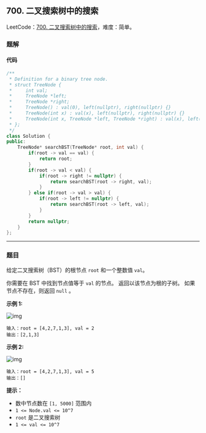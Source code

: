 ## 700. 二叉搜索树中的搜索

LeetCode：[700. 二叉搜索树中的搜索](https://leetcode.cn/problems/search-in-a-binary-search-tree/)，难度：简单。

### 题解

#### 代码

```c++
/**
 * Definition for a binary tree node.
 * struct TreeNode {
 *     int val;
 *     TreeNode *left;
 *     TreeNode *right;
 *     TreeNode() : val(0), left(nullptr), right(nullptr) {}
 *     TreeNode(int x) : val(x), left(nullptr), right(nullptr) {}
 *     TreeNode(int x, TreeNode *left, TreeNode *right) : val(x), left(left), right(right) {}
 * };
 */
class Solution {
public:
    TreeNode* searchBST(TreeNode* root, int val) {
        if(root -> val == val) {
            return root;
        }
        if(root -> val < val) {
            if(root -> right != nullptr) {
                return searchBST(root -> right, val);
            }
        } else if(root -> val > val) {
            if(root -> left != nullptr) {
                return searchBST(root -> left, val);
            }
        }
        return nullptr;
    }
};
```



---



### 题目

给定二叉搜索树（BST）的根节点 `root` 和一个整数值 `val`。

你需要在 BST 中找到节点值等于 `val` 的节点。 返回以该节点为根的子树。 如果节点不存在，则返回 `null` 。

 

**示例 1:**

![img](https://gitee.com/xwl66/leetcode/raw/master/image/700-tree1.jpg)

```
输入：root = [4,2,7,1,3], val = 2
输出：[2,1,3]
```

**示例 2:**

![img](https://gitee.com/xwl66/leetcode/raw/master/image/700-tree2.jpg)

```
输入：root = [4,2,7,1,3], val = 5
输出：[]
```

 

**提示：**

- 数中节点数在 `[1, 5000]` 范围内
- `1 <= Node.val <= 10^7`
- `root` 是二叉搜索树
- `1 <= val <= 10^7`


